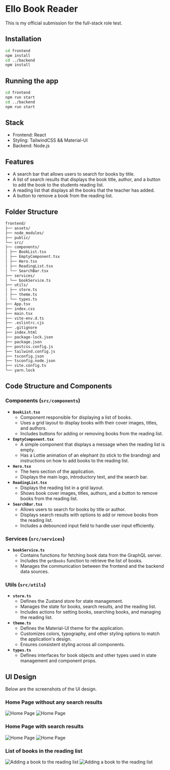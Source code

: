 # Ello Book Reader

This is my official submission for the full-stack role test.

## Installation

```bash
cd frontend
npm install
cd ../backend
npm install
```

## Running the app

```bash
cd frontend
npm run start
cd ../backend
npm run start
```

## Stack

- Frontend: React
- Styling: TailwindCSS && Material-UI
- Backend: Node.js

## Features

- A search bar that allows users to search for books by title.
- A list of search results that displays the book title, author, and a button to add the book to the students reading list.
- A reading list that displays all the books that the teacher has added.
- A button to remove a book from the reading list.

## Folder Structure

```bash
frontend/
├── assets/
├── node_modules/
├── public/
└── src/
├── components/
│ ├── BookList.tsx
│ ├── EmptyComponent.tsx
│ ├── Hero.tsx
│ ├── ReadingList.tsx
│ └── SearchBar.tsx
├── services/
│ └── bookService.ts
├── utils/
│ ├── store.ts
│ ├── theme.ts
│ └── types.ts
├── App.tsx
├── index.css
├── main.tsx
├── vite-env.d.ts
├── .eslintrc.cjs
├── .gitignore
├── index.html
├── package-lock.json
├── package.json
├── postcss.config.js
├── tailwind.config.js
├── tsconfig.json
├── tsconfig.node.json
├── vite.config.ts
└── yarn.lock
```

## Code Structure and Components

### Components (`src/components`)

- **`BookList.tsx`**
  - Component responsible for displaying a list of books.
  - Uses a grid layout to display books with their cover images, titles, and authors.
  - Includes buttons for adding or removing books from the reading list.
- **`EmptyComponent.tsx`**
  - A simple component that displays a message when the reading list is empty.
  - Has a Lottie animation of an elephant (to stick to the branding) and instructions on how to add books to the reading list.
- **`Hero.tsx`**
  - The hero section of the application.
  - Displays the main logo, introductory text, and the search bar.
- **`ReadingList.tsx`**
  - Displays the reading list in a grid layout.
  - Shows book cover images, titles, authors, and a button to remove books from the reading list.
- **`SearchBar.tsx`**
  - Allows users to search for books by title or author.
  - Displays search results with options to add or remove books from the reading list.
  - Includes a debounced input field to handle user input efficiently.

### Services (`src/services`)

- **`bookService.ts`**
  - Contains functions for fetching book data from the GraphQL server.
  - Includes the `getBooks` function to retrieve the list of books.
  - Manages the communication between the frontend and the backend data sources.

### Utils (`src/utils`)

- **`store.ts`**
  - Defines the Zustand store for state management.
  - Manages the state for books, search results, and the reading list.
  - Includes actions for setting books, searching books, and managing the reading list.
- **`theme.ts`**
  - Defines the Material-UI theme for the application.
  - Customizes colors, typography, and other styling options to match the application's design.
  - Ensures consistent styling across all components.
- **`types.ts`**
  - Defines interfaces for book objects and other types used in state management and component props.

## UI Design

Below are the screenshots of the UI design.

### Home Page without any search results

![Home Page](./images/img1.png)
![Home Page](./images/mobile1.png)

### Home Page with search results

![Home Page](./images/img2.png)
![Home Page](./images/mobile2.png)

### List of books in the reading list

![Adding a book to the reading list](./images/img3.png)
![Adding a book to the reading list](./images/mobile3.png)
